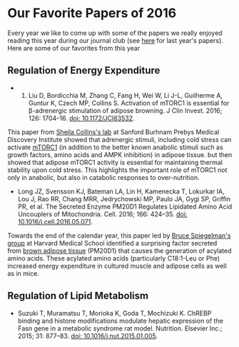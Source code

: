 # Our Favorite Papers of 2016

Every year we like to come up with some of the papers we really enjoyed reading this year during our journal club (see [here]() for last year's papers).  Here are some of our favorites from this year

## Regulation of Energy Expenditure

* 1. Liu D, Bordicchia M, Zhang C, Fang H, Wei W, Li J-L, Guilherme A, Guntur K, Czech MP, Collins S. Activation of mTORC1 is essential for β-adrenergic stimulation of adipose browning. J Clin Invest. 2016; 126: 1704–16. [doi: 10.1172/JCI83532](http://dx.doi.org/10.1172/JCI83532).

This paper from [Sheila Collins's lab](http://www.sbpdiscovery.org/team/sheila-collins-phd) at Sanford Burhnam Prebys Medical Discovery Institute showed that adrenergic stimuli, including cold stress can activate [mTORC1](https://en.wikipedia.org/wiki/MTORC1) (in addition to the better known anabolic stimuli such as growth factors, amino acids and AMPK inhibition) in adipose tissue. but then showed that adipose mTORC1 activity is essential for maintaining thermal stability upon cold stress.  This highlights the important role of mTORC1 not only in anabolic, but also in catabolic responses to over-nutrition.

* Long JZ, Svensson KJ, Bateman LA, Lin H, Kamenecka T, Lokurkar IA, Lou J, Rao RR, Chang MRR, Jedrychowski MP, Paulo JA, Gygi SP, Griffin PR, et al. The Secreted Enzyme PM20D1 Regulates Lipidated Amino Acid Uncouplers of Mitochondria. Cell. 2016; 166: 424–35. [doi: 10.1016/j.cell.2016.05.071](http://dx.doi.org/10.1016/j.cell.2016.05.071).

Towards the end of the calendar year, this paper led by [Bruce Spiegelman's group](http://research4.dfci.harvard.edu/spiegelmanlab/) at Harvard Medical School identified a surprising factor secreted from [brown adipose tissue](https://en.wikipedia.org/wiki/Brown_adipose_tissue) (PM20D1) that causes the generation of acylated amino acids.  These acylated amino acids (particularly C18:1-Leu or Phe) increased energy expenditure in cultured muscle and adipose cells as well as in mice.  

## Regulation of Lipid Metabolism

* Suzuki T, Muramatsu T, Morioka K, Goda T, Mochizuki K. ChREBP binding and histone modifications modulate hepatic expression of the Fasn gene in a metabolic syndrome rat model. Nutrition. Elsevier Inc.; 2015; 31: 877–83. [doi: 10.1016/j.nut.2015.01.005](http://dx.doi.org/10.1016/j.nut.2015.01.005).